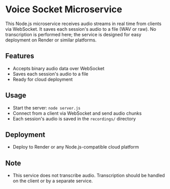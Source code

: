 # Voice Socket Microservice

This Node.js microservice receives audio streams in real time from clients via WebSocket. It saves each session's audio to a file (WAV or raw). No transcription is performed here; the service is designed for easy deployment on Render or similar platforms.

## Features
- Accepts binary audio data over WebSocket
- Saves each session's audio to a file
- Ready for cloud deployment

## Usage
- Start the server: `node server.js`
- Connect from a client via WebSocket and send audio chunks
- Each session's audio is saved in the `recordings/` directory

## Deployment
- Deploy to Render or any Node.js-compatible cloud platform

## Note
- This service does not transcribe audio. Transcription should be handled on the client or by a separate service.
